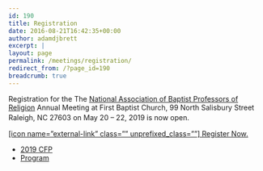 ```yaml
---
id: 190
title: Registration
date: 2016-08-21T16:42:35+00:00
author: adamdjbrett
excerpt: |
layout: page
permalink: /meetings/registration/
redirect_from: /?page_id=190
breadcrumb: true
---
```

Registration for the The [National Association of Baptist Professors of Religion](https://www.nabpr.org) Annual Meeting at First Baptist Church, 99 North Salisbury Street Raleigh, NC 27603 on May 20 – 22, 2019 is now open.<span style="font-size: large;"> </span>

<a title="2019 NABPR registration" href="https://secure.touchnet.net/C20495_ustores/web/classic/store_main.jsp?STOREID=56&SINGLESTORE=true" target="_blank" rel="noopener noreferrer">[icon name=&#8221;external-link&#8221; class=&#8221;&#8221; unprefixed_class=&#8221;&#8221;] Register Now.</a>

  * [2019 CFP](/2019-nabpr-call-for-papers/)
  * [Program](/2019-nabpr-meeting-program/)
